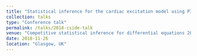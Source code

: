 ```yaml
---
title: "Statistical inference for the cardiac excitation model using PINTS"
collection: talks
type: "Conference talk"
permalink: /talks/2018-cside-talk
venue: "Competitive statistical inference for differential equations 2018 conference"
date: 2018-11-26
location: "Glasgow, UK"
---
```


